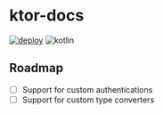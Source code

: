 # ktor-docs
[![deploy](https://github.com/H4kt/ktor-docs/actions/workflows/deploy.yml/badge.svg)](https://github.com/H4kt/ktor-docs/actions/workflows/deploy.yml)
![kotlin](https://img.shields.io/badge/kotlin-1.9.21-purple)

## Roadmap
- [ ] Support for custom authentications
- [ ] Support for custom type converters
